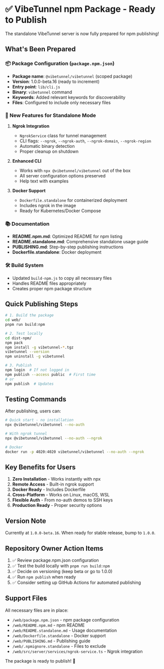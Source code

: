 # ✅ VibeTunnel npm Package - Ready to Publish

The standalone VibeTunnel server is now fully prepared for npm publishing!

## What's Been Prepared

### 📦 Package Configuration (`package.npm.json`)
- **Package name**: `@vibetunnel/vibetunnel` (scoped package)
- **Version**: 1.0.0-beta.16 (ready to increment)
- **Entry point**: `lib/cli.js`
- **Binary**: `vibetunnel` command
- **Keywords**: Added relevant keywords for discoverability
- **Files**: Configured to include only necessary files

### 🚀 New Features for Standalone Mode
1. **Ngrok Integration**
   - `NgrokService` class for tunnel management
   - CLI flags: `--ngrok`, `--ngrok-auth`, `--ngrok-domain`, `--ngrok-region`
   - Automatic binary detection
   - Proper cleanup on shutdown

2. **Enhanced CLI**
   - Works with `npx @vibetunnel/vibetunnel` out of the box
   - All server configuration options preserved
   - Help text with examples

3. **Docker Support**
   - `Dockerfile.standalone` for containerized deployment
   - Includes ngrok in the image
   - Ready for Kubernetes/Docker Compose

### 📚 Documentation
- **README.npm.md**: Optimized README for npm listing
- **README.standalone.md**: Comprehensive standalone usage guide
- **PUBLISHING.md**: Step-by-step publishing instructions
- **Dockerfile.standalone**: Docker deployment

### 🛠️ Build System
- Updated `build-npm.js` to copy all necessary files
- Handles README files appropriately
- Creates proper npm package structure

## Quick Publishing Steps

```bash
# 1. Build the package
cd web/
pnpm run build:npm

# 2. Test locally
cd dist-npm/
npm pack
npm install -g vibetunnel-*.tgz
vibetunnel --version
npm uninstall -g vibetunnel

# 3. Publish
npm login  # If not logged in
npm publish --access public  # First time
# or
npm publish  # Updates
```

## Testing Commands

After publishing, users can:

```bash
# Quick start - no installation
npx @vibetunnel/vibetunnel --no-auth

# With ngrok tunnel
npx @vibetunnel/vibetunnel --no-auth --ngrok

# Docker
docker run -p 4020:4020 vibetunnel/vibetunnel --no-auth --ngrok
```

## Key Benefits for Users

1. **Zero Installation** - Works instantly with npx
2. **Remote Access** - Built-in ngrok support
3. **Docker Ready** - Includes Dockerfile
4. **Cross-Platform** - Works on Linux, macOS, WSL
5. **Flexible Auth** - From no-auth demos to SSH keys
6. **Production Ready** - Proper security options

## Version Note

Currently at `1.0.0-beta.16`. When ready for stable release, bump to `1.0.0`.

## Repository Owner Action Items

1. ✅ Review package.npm.json configuration
2. ✅ Test the build locally with `pnpm run build:npm`
3. ✅ Decide on versioning (keep beta or go to 1.0.0)
4. ✅ Run `npm publish` when ready
5. ✅ Consider setting up GitHub Actions for automated publishing

## Support Files

All necessary files are in place:
- `/web/package.npm.json` - npm package configuration
- `/web/README.npm.md` - npm README
- `/web/README.standalone.md` - Usage documentation
- `/web/Dockerfile.standalone` - Docker support
- `/web/PUBLISHING.md` - Publishing guide
- `/web/.npmignore.standalone` - Files to exclude
- `/web/src/server/services/ngrok-service.ts` - Ngrok integration

The package is ready to publish! 🎉